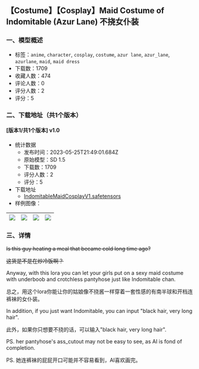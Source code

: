 ## 【Costume】【Cosplay】Maid Costume of Indomitable (Azur Lane) 不挠女仆装
### 一、模型概述

- 标签：`anime`, `character`, `cosplay`, `costume`, `azur lane`, `azur_lane`, `azurlane`, `maid`, `maid dress`
- 下载数：1709
- 收藏人数：474
- 评论人数：0
- 评分人数：2
- 评分：5

### 二、下载地址（共1个版本）

#### [版本1/共1个版本] v1.0

- 统计数据
  - 发布时间：2023-05-25T21:49:01.684Z
  - 原始模型：SD 1.5
  - 下载数：1709
  - 评分人数：2
  - 评分：5
- 下载地址
  - [IndomitableMaidCosplayV1.safetensors](https://civitai.com/api/download/models/67971)
- 样例图像：

| <img src="https://image.civitai.com/xG1nkqKTMzGDvpLrqFT7WA/fe232184-429c-497e-bb90-d512275fbc21/width=450/757052.jpeg" /> | <img src="https://image.civitai.com/xG1nkqKTMzGDvpLrqFT7WA/a0cd86b5-440b-49d4-a15e-435d30390762/width=450/757049.jpeg" /> | <img src="https://image.civitai.com/xG1nkqKTMzGDvpLrqFT7WA/9161b6b9-439f-4798-bc8c-dd3dcda5f1b8/width=450/757047.jpeg" /> | <img src="https://image.civitai.com/xG1nkqKTMzGDvpLrqFT7WA/af71c70d-cd32-4ae5-8995-17a841536f52/width=450/757046.jpeg" /> |
| ---- | ---- | ---- | ---- |


### 三、详情
<p><s>Is this guy heating a meal that became cold long time ago?</s></p><p><s>这货是不是在炒冷饭啊？</s></p><p>Anyway, with this lora you can let your girls put on a sexy maid costume with underboob and crotchless pantyhose just like Indomitable chan.</p><p>总之，用这个lora你能让你的姑娘像不挠酱一样穿着一套性感的有南半球和开档连裤袜的女仆装。</p><p>In addition, if you just want Indomitable, you can input "black hair, very long hair".</p><p>此外，如果你只想要不挠的话，可以输入"black hair, very long hair".</p><p>PS. her pantyhose's ass_cutout may not be easy to see, as AI is fond of completion.</p><p>PS. 她连裤袜的屁屁开口可能并不容易看到，AI喜欢画完。</p>